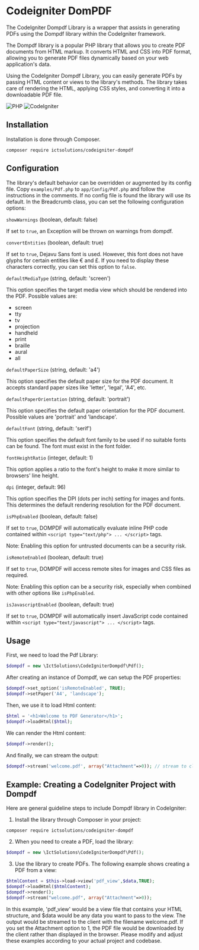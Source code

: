 # Codeigniter DomPDF

The CodeIgniter Dompdf Library is a wrapper that assists in generating PDFs using the Dompdf library within the CodeIgniter framework.

The Dompdf library is a popular PHP library that allows you to create PDF documents from HTML markup. It converts HTML and CSS into PDF format, allowing you to generate PDF files dynamically based on your web application's data.

Using the CodeIgniter Dompdf Library, you can easily generate PDFs by passing HTML content or views to the library's methods. The library takes care of rendering the HTML, applying CSS styles, and converting it into a downloadable PDF file.

![PHP](https://img.shields.io/badge/PHP-%5E8.1-blue)
![CodeIgniter](https://img.shields.io/badge/CodeIgniter-%5E4.3-blue)

## Installation

Installation is done through Composer.

```console
composer require ictsolutions/codeigniter-dompdf
```

## Configuration

The library's default behavior can be overridden or augmented by its config file. Copy `examples/Pdf.php` to `app/Config/Pdf.php` and follow the instructions in the comments. If no config file is found the library will use its default. In the Breadcrumb class, you can set the following configuration options:

`showWarnings` (boolean, default: false)

If set to `true`, an Exception will be thrown on warnings from dompdf.

`convertEntities` (boolean, default: true)

If set to `true`, Dejavu Sans font is used. However, this font does not have glyphs for certain entities like € and £. If you need to display these characters correctly, you can set this option to `false`.

`defaultMediaType` (string, default: 'screen')

This option specifies the target media view which should be rendered into the PDF. Possible values are:
- screen
- tty
- tv
- projection
- handheld
- print
- braille
- aural
- all

`defaultPaperSize` (string, default: 'a4')

This option specifies the default paper size for the PDF document. It accepts standard paper sizes like 'letter', 'legal', 'A4', etc.

`defaultPaperOrientation` (string, default: 'portrait')

This option specifies the default paper orientation for the PDF document. Possible values are 'portrait' and 'landscape'.

`defaultFont` (string, default: 'serif')

This option specifies the default font family to be used if no suitable fonts can be found. The font must exist in the font folder.

`fontHeightRatio` (integer, default: 1)

This option applies a ratio to the font's height to make it more similar to browsers' line height.

`dpi` (integer, default: 96)

This option specifies the DPI (dots per inch) setting for images and fonts. This determines the default rendering resolution for the PDF document.

`isPhpEnabled` (boolean, default: false)

If set to `true`, DOMPDF will automatically evaluate inline PHP code contained within `<script type="text/php"> ... </script>` tags.

Note: Enabling this option for untrusted documents can be a security risk.

`isRemoteEnabled` (boolean, default: true)

If set to `true`, DOMPDF will access remote sites for images and CSS files as required.

Note: Enabling this option can be a security risk, especially when combined with other options like `isPhpEnabled`.

`isJavascriptEnabled` (boolean, default: true)

If set to `true`, DOMPDF will automatically insert JavaScript code contained within `<script type="text/javascript"> ... </script>` tags.

## Usage

First, we need to load the Pdf Library:

```php
$dompdf = new \IctSolutions\CodeIgniterDompdf\Pdf();
```

After creating an instance of Dompdf, we can setup the PDF properties:

```php
$dompdf->set_option('isRemoteEnabled', TRUE);
$dompdf->setPaper('A4', 'landscape');
```

Then, we use it to load Html content:

```php
$html = '<h1>Welcome to PDF Generator</h1>';
$dompdf->loadHtml($html);
```

We can render the Html content:

```php
$dompdf->render();
```

And finally, we can stream the output:

```php
$dompdf->stream('welcome.pdf', array("Attachment"=>0)); // stream to client side
```

## Example: Creating a CodeIgniter Project with Dompdf

Here are general guideline steps to include Dompdf library in CodeIgniter:

1. Install the library through Composer in your project:

```shell
composer require ictsolutions/codeigniter-dompdf
```

2. When you need to create a PDF, load the library:

```php
$dompdf = new \IctSolutions\CodeIgniterDompdf\Pdf();
```

3. Use the library to create PDFs. The following example shows creating a PDF from a view:

```php
$htmlContent = $this->load->view('pdf_view',$data,TRUE);
$dompdf->loadHtml($htmlContent);
$dompdf->render();
$dompdf->stream("welcome.pdf", array("Attachment"=>0));
```

In this example, 'pdf_view' would be a view file that contains your HTML structure, and $data would be any data you want to pass to the view. The output would be streamed to the client with the filename welcome.pdf. If you set the Attachment option to 1, the PDF file would be downloaded by the client rather than displayed in the browser.
Please modify and adjust these examples according to your actual project and codebase.
